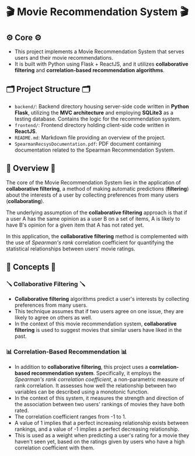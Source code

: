 # 🎬 Movie Recommendation System 🎬

## ⚙️ Core ⚙️

- This project implements a Movie Recommendation System that serves users and their movie recommendations. 
- It is built with Python using Flask + ReactJS, and it utilizes **collaborative filtering** and **correlation-based 
recommendation algorithms**.

## 🗂️ **Project Structure** 🗂️

- `backend/`: Backend directory housing server-side code written in **Python Flask**, utilizing the **MVC architecture** and employing **SQLite3** as a testing database. Contains the logic for the recommendation system.
- `frontend/`: Frontend directory holding client-side code written in **ReactJS**.
- `README.md`: Markdown file providing an overview of the project.
- `SpearmanRecsysDocumentation.pdf`: PDF document containing documentation related to the Spearman Recommendation System.

## 🔎 Overview 🔎

The core of the Movie Recommendation System lies in the application of **collaborative filtering**, 
a method of making automatic predictions (**filtering**) about the interests of a user by 
collecting preferences from many users (**collaborating**). 

The underlying assumption of the **collaborative filtering** approach is that if a user A has the same 
opinion as a user B on a set of items, A is likely to have B's opinion for a given item that A has 
not rated yet.

In this application, the **collaborative filtering** method is complemented with the use of _Spearman's rank_ 
correlation coefficient for quantifying the statistical relationships between users' movie ratings.

## 📗 Concepts 📗

### 🪛 Collaborative Filtering 🪛

- **Collaborative filtering** algorithms predict a user's interests by collecting preferences from many users. 
- This technique assumes that if two users agree on one issue, they are likely to agree on others as well. 
- In the context of this movie recommendation system, **collaborative filtering** is used to suggest movies that similar users have liked in the past.

### 📊 Correlation-Based Recommendation 📊

- In addition to **collaborative filtering**, this project uses a **correlation-based recommendation system**. 
Specifically, it employs the _Spearman's rank correlation coefficient_, 
a non-parametric measure of rank correlation. It assesses how well the relationship between 
two variables can be described using a monotonic function.
- In the context of this system, it measures the strength and direction of the association between two 
users' rankings of movies they have both rated. 
- The correlation coefficient ranges from -1 to 1. 
- A value of 1 implies that a perfect increasing relationship exists between rankings, and a value of -1 
implies a perfect decreasing relationship. 
- This is used as a weight when predicting a user's rating for a movie they haven't seen yet, based on the ratings given by users who have a high correlation 
coefficient with them.
